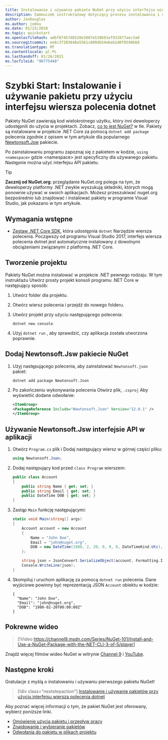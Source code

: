 ```yaml
---
title: Instalowanie i używanie pakietu NuGet przy użyciu interfejsu wiersza polecenia dotnet
description: Samouczek instruktażowy dotyczący procesu instalowania i używania pakietu NuGet w projekcie .NET Core.
author: JonDouglas
ms.author: jodou
ms.date: 01/23/2018
ms.topic: quickstart
ms.openlocfilehash: adbf8f457d8520e3087e539b91ef932877aec3a0
ms.sourcegitcommit: ee6c3f203648a5561c809db54ebeb1d0f0598b68
ms.translationtype: MT
ms.contentlocale: pl-PL
ms.lasthandoff: 01/26/2021
ms.locfileid: "98775448"
---
```

# <a name="quickstart-install-and-use-a-package-using-the-dotnet-cli"></a>Szybki Start: Instalowanie i używanie pakietu przy użyciu interfejsu wiersza polecenia dotnet

Pakiety NuGet zawierają kod wielokrotnego użytku, który inni deweloperzy udostępnili do użycia w projektach. Zobacz, [co to jest NuGet?](../What-is-NuGet.md) w tle. Pakiety są instalowane w projekcie .NET Core za pomocą `dotnet add package` polecenia zgodnie z opisem w tym artykule dla popularnego [Newtonsoft.Jsw](https://www.nuget.org/packages/Newtonsoft.Json/) pakiecie.

Po zainstalowaniu programu zapoznaj się z pakietem w kodzie, `using <namespace>` gdzie \<namespace\> jest specyficzny dla używanego pakietu. Następnie można użyć interfejsu API pakietu.

> [!Tip]
> **Zacznij od NuGet.org**: przeglądanie NuGet.org polega na tym, że deweloperzy platformy .NET zwykle wyszukują składniki, których mogą ponownie używać w swoich aplikacjach. Możesz przeszukiwać nuget.org bezpośrednio lub znajdować i instalować pakiety w programie Visual Studio, jak pokazano w tym artykule.

## <a name="prerequisites"></a>Wymagania wstępne

- [Zestaw .NET Core SDK](https://www.microsoft.com/net/download/), która udostępnia `dotnet` Narzędzie wiersza polecenia. Począwszy od programu Visual Studio 2017, interfejs wiersza polecenia dotnet jest automatycznie instalowany z dowolnymi obciążeniami związanymi z platformą .NET Core.

## <a name="create-a-project"></a>Tworzenie projektu

Pakiety NuGet można instalować w projekcie .NET pewnego rodzaju. W tym instruktażu Utwórz prosty projekt konsoli programu .NET Core w następujący sposób:

1. Utwórz folder dla projektu.

1. Otwórz wiersz polecenia i przejdź do nowego folderu.

1. Utwórz projekt przy użyciu następującego polecenia:

    ```dotnetcli
    dotnet new console
    ```

1. Użyj `dotnet run` , aby sprawdzić, czy aplikacja została utworzona poprawnie.

## <a name="add-the-newtonsoftjson-nuget-package"></a>Dodaj Newtonsoft.Jsw pakiecie NuGet

1. Użyj następującego polecenia, aby zainstalować `Newtonsoft.json` pakiet:

    ```dotnetcli
    dotnet add package Newtonsoft.Json
    ```

2. Po zakończeniu wykonywania polecenia Otwórz plik, `.csproj` Aby wyświetlić dodane odwołanie:

    ```xml
   <ItemGroup>
    <PackageReference Include="Newtonsoft.Json" Version="12.0.1" />
   </ItemGroup>
    ```

## <a name="use-the-newtonsoftjson-api-in-the-app"></a>Używanie Newtonsoft.Jsw interfejsie API w aplikacji

1. Otwórz `Program.cs` plik i Dodaj następujący wiersz w górnej części pliku:

    ```cs
    using Newtonsoft.Json;
    ```

1. Dodaj następujący kod przed `class Program` wierszem:

    ```cs
    public class Account
    {
        public string Name { get; set; }
        public string Email { get; set; }
        public DateTime DOB { get; set; }
    }
    ```

1. Zastąp `Main` funkcję następującymi:

    ```cs
    static void Main(string[] args)
    {
        Account account = new Account
        {
            Name = "John Doe",
            Email = "john@nuget.org",
            DOB = new DateTime(1980, 2, 20, 0, 0, 0, DateTimeKind.Utc),
        };

        string json = JsonConvert.SerializeObject(account, Formatting.Indented);
        Console.WriteLine(json);
    }
    ```

1. Skompiluj i uruchom aplikację za pomocą `dotnet run` polecenia. Dane wyjściowe powinny być reprezentacją JSON `Account` obiektu w kodzie:

    ```output
    {
      "Name": "John Doe",
      "Email": "john@nuget.org",
      "DOB": "1980-02-20T00:00:00Z"
    }
    ```
## <a name="related-video"></a>Pokrewne wideo

> [!Video https://channel9.msdn.com/Series/NuGet-101/Install-and-Use-a-NuGet-Package-with-the-NET-CLI-3-of-5/player]

Znajdź więcej filmów wideo NuGet w witrynie [Channel 9](https://channel9.msdn.com/Series/NuGet-101) i [YouTube](https://www.youtube.com/playlist?list=PLdo4fOcmZ0oVLvfkFk8O9h6v2Dcdh2bh_).

## <a name="next-steps"></a>Następne kroki

Gratulacje z myślą o instalowaniu i używaniu pierwszego pakietu NuGet!

> [!div class="nextstepaction"]
> [Instalowanie i używanie pakietów przy użyciu interfejsu wiersza polecenia dotnet](../consume-packages/install-use-packages-dotnet-cli.md)

Aby poznać więcej informacji o tym, że pakiet NuGet jest oferowany, wybierz poniższe linki.

- [Omówienie użycia pakietu i przepływ pracy](../consume-packages/overview-and-workflow.md)
- [Znajdowanie i wybieranie pakietów](../consume-packages/finding-and-choosing-packages.md)
- [Odwołania do pakietu w plikach projektu](../consume-packages/package-references-in-project-files.md)
